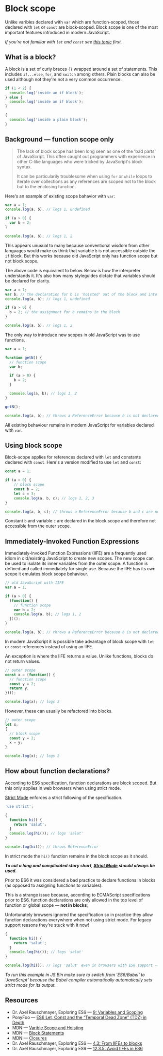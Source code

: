 # Block scope

Unlike varibles declared with `var` which are function-scoped, those declared with `let` or `const` are block-scoped.
Block scope is one of the most important features introduced in modern JavaScript.

_If you're not familiar with `let` and `const` see [this topic](./let-and-const.md) first._

## What is a block?

A block is a set of curly braces `{}` wrapped around a set of statements.
This includes `if...else`, `for`, and `switch` among others.
Plain blocks can also be used although not they're not a very common occurrence.

```javascript
if (1 < 2) {
  console.log('inside an if block');
} else {
  console.log('inside an if block');
}

{
  console.log('inside a plain block');
}
```

## Background &mdash; function scope only

> The lack of block scope has been long seen as one of the 'bad parts' of JavaScript.
> This often caught out programmers with experience in other C-like languages who were tricked by JavaScript's block syntax.
>
> It can be particularily troublesome when using `for` or `while` loops to iterate over collections as any references
> are scoped not to the block but to the enclosing function.

Here's an example of existing scope bahavior with `var`:
```javascript
var a = 1;
console.log(a, b); // logs 1, undefined

if (a > 0) {
  var b = 2;
}

console.log(a, b); // logs 1, 2
```

This appears unusual to many because conventional wisdom from other languages
would make us think that variable `b` is not accessible outside the `if` block.
But this works because old JavaScript only has function scope but not block scope.

The above code is equivalent to below.
Below is how the interpreter understands it.
It's also how many styleguides dictate that variables should be declared for clarity.
```javascript
var a = 1;
var b; // the declaration for b is 'hoisted' out of the block and into the scope
console.log(a, b); // logs 1, undefined

if (a > 0) {
  b = 2; // the assignment for b remains in the block
}

console.log(a, b); // logs 1, 2
```

The only way to introduce new scopes in old JavaScript was to use functions.
```javascript
var a = 1;

function getN() {
  // function scope
  var b;

  if (a > 0) {
    b = 2;
  }

  console.log(a, b); // logs 1, 2
}

getN();

console.log(a, b); // throws a ReferenceError because b is not declared in this scope
```

All existing behaviour remains in modern JavaScript for variables declared with `var`.

## Using block scope

Block-scope applies for references declared with `let` and constants declared with `const`.
Here's a version modified to use `let` and `const`:

```javascript
const a = 1;

if (a > 0) {
    // block scope
    const b = 2;
    let c = 3;
    console.log(a, b, c); // logs 1, 2, 3
}

console.log(a, b, c); // throws a ReferenceError because b and c are not declared in this scope
```

Constant `b` and variable `c` are declared in the block scope and therefore not accessible from the outer scope.

## Immediately-Invoked Function Expressions

Immediately-Invoked Function Expressions (IIFE) are a frequently used idiom in old/existing JavaScript to create new scopes.
The new scope can be used to isolate its inner variables from the outer scope.
A function is defined and called immediately for single use.
Because the IIFE has its own scope it emulates block scope behaviour.

```javascript
// old JavaScript with IIFE
var a = 1;

if (a > 0) {
  (function() {
    // function scope
    var b = 2;
    console.log(a, b); // logs 1, 2
  })();
}

console.log(a, b); // throws a ReferenceError because b is not declared in this scope
```

In modern JavaScript it is possible take advantage of block scope with `let` or `const` references instead of using an IIFE.

An exception is where the IIFE returns a value. Unlike functions, blocks do not return values.

```javascript
// outer scope
const x = (function() {
  // function scope
  const y = 2;
  return y;
})();

console.log(x); // logs 2
```

However, these can usually be refactored into blocks.

```javascript
// outer scope
let x;
{
  // block scope
  const y = 2;
  x = y;
}

console.log(x); // logs 2
```

## How about function declarations?

According to ES6 specification, function declarations are block scoped.
But this only applies in web browsers when using strict mode.

[Strict Mode](./strict-mode.md) enforces a strict following of the specification.

```javascript
'use strict';

{
  function hi() {
    return 'salut';
  }
  console.log(hi()); // logs 'salut'
}

console.log(hi()); // throws ReferenceError
```

In strict mode the `hi()` function remains in the block scope as it should.

__*To cut a long and complicated story short, [Strict Mode](./strict-mode.md) should always be used.*__

Prior to ES6 it was considered a bad practice to declare functions in blocks (as opposed to assigning functions to variables).

This is a strange issue because, according to ECMAScript specifications prior to ES6,
function declarations are only allowed in the top level of function or global scope &mdash; __not in blocks__;

Unfortunately browsers ignored the specification so in practice they allow function declarations everywhere
when not using strict mode.
For legacy support reasons they're stuck with it now!

```javascript
{
  function hi() {
    return 'salut';
  }
  console.log(hi()); // logs 'salut'
}

console.log(hi()); // logs 'salut' even in browsers with ES6 support -- but it shouldn't!
```
_To run this example in JS Bin make sure to switch from 'ES6/Babel' to 'JavaScript' because
the Babel compiler automatically automatically sets strict mode for its output._

## Resources

* Dr. Axel Rauschmayer, Exploring ES6 &mdash; [9: Variables and Scoping](http://exploringjs.com/es6/ch_variables.html)
* PonyFoo &mdash; [ES6 Let, Const and the “Temporal Dead Zone” (TDZ) in Depth](https://ponyfoo.com/articles/es6-let-const-and-temporal-dead-zone-in-depth)
* MDN &mdash; [Varible Scope and Hoisting](https://developer.mozilla.org/en-US/docs/Web/JavaScript/Guide/Grammar_and_types#Variable_scope)
* MDN &mdash; [Block Statements](https://developer.mozilla.org/en/docs/Web/JavaScript/Reference/Statements/block)
* MDN &mdash; [Closures](https://developer.mozilla.org/en/docs/Web/JavaScript/Closures)
* Dr. Axel Rauschmayer, Exploring ES6 &mdash; [4.3: From IIFEs to blocks](http://exploringjs.com/es6/ch_core-features.html#_from-iifes-to-blocks)
* Dr. Axel Rauschmayer, Exploring ES6 &mdash; [12.3.5: Avoid IIFEs in ES6](http://exploringjs.com/es6/ch_callables.html#sec_iifes-in-es6)
